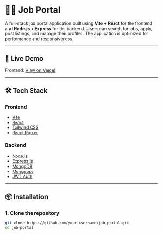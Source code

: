 # 🧑‍💼 Job Portal

A full-stack job portal application built using **Vite + React** for the frontend and **Node.js + Express** for the backend. Users can search for jobs, apply, post listings, and manage their profiles. The application is optimized for performance and responsiveness.

---

## 🚀 Live Demo

Frontend: [View on Vercel](https://job-portal-gilt.vercel.app/)


---



## 🛠️ Tech Stack

### Frontend
- [Vite](https://vitejs.dev/)
- [React](https://react.dev/)
- [Tailwind CSS](https://tailwindcss.com/)
- [React Router](https://reactrouter.com/)

### Backend
- [Node.js](https://nodejs.org/)
- [Express.js](https://expressjs.com/)
- [MongoDB](https://www.mongodb.com/)
- [Mongoose](https://mongoosejs.com/)
- [JWT Auth](https://jwt.io/)

---

## 📦 Installation

### 1. Clone the repository

```bash
git clone https://github.com/your-username/job-portal.git
cd job-portal
